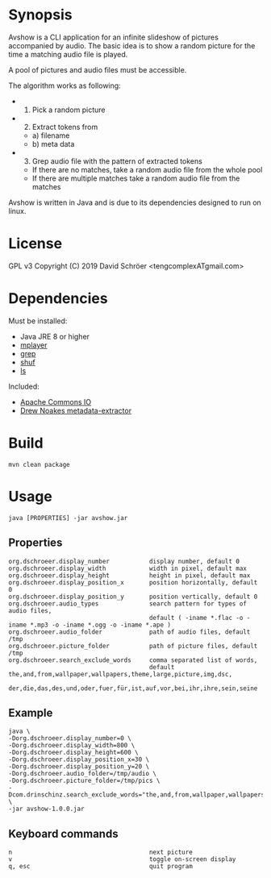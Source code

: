 # Synopsis
Avshow is a CLI application for an infinite slideshow of pictures accompanied by audio.
The basic idea is to show a random picture for the time a matching audio file is played.

A pool of pictures and audio files must be accessible.

The algorithm works as following:
* 1) Pick a random picture
* 2) Extract tokens from
    * a) filename
    * b) meta data
* 3) Grep audio file with the pattern of extracted tokens
    * If there are no matches, take a random audio file from the whole pool
    * If there are multiple matches take a random audio file from the matches

Avshow is written in Java and is due to its dependencies designed to run on linux.

# License
GPL v3 Copyright (C) 2019  David Schröer <tengcomplexATgmail.com>

# Dependencies
Must be installed:
* Java JRE 8 or higher
* [mplayer](http://www.mplayerhq.hu)
* [grep](https://www.gnu.org/software/grep/)
* [shuf](https://www.gnu.org/software/coreutils/)
* [ls](https://www.gnu.org/software/coreutils/)

Included:
* [Apache Commons IO](https://github.com/apache/commons-io)
* [Drew Noakes metadata-extractor](https://github.com/drewnoakes/metadata-extractor)

# Build
```
mvn clean package
```

# Usage
```
java [PROPERTIES] -jar avshow.jar
```

## Properties
```
org.dschroeer.display_number           display number, default 0
org.dschroeer.display_width            width in pixel, default max
org.dschroeer.display_height           height in pixel, default max
org.dschroeer.display_position_x       position horizontally, default 0
org.dschroeer.display_position_y       position vertically, default 0
org.dschroeer.audio_types              search pattern for types of audio files, 
                                       default ( -iname *.flac -o -iname *.mp3 -o -iname *.ogg -o -iname *.ape )
org.dschroeer.audio_folder             path of audio files, default /tmp
org.dschroeer.picture_folder           path of picture files, default /tmp
org.dschroeer.search_exclude_words     comma separated list of words,
                                       default the,and,from,wallpaper,wallpapers,theme,large,picture,img,dsc,
                                       der,die,das,des,und,oder,fuer,für,ist,auf,vor,bei,ihr,ihre,sein,seine
```

## Example
```
java \
-Dorg.dschroeer.display_number=0 \
-Dorg.dschroeer.display_width=800 \
-Dorg.dschroeer.display_height=600 \
-Dorg.dschroeer.display_position_x=30 \
-Dorg.dschroeer.display_position_y=20 \
-Dorg.dschroeer.audio_folder=/tmp/audio \
-Dorg.dschroeer.picture_folder=/tmp/pics \
-Dcom.drinschinz.search_exclude_words="the,and,from,wallpaper,wallpapers,theme,large,picture" \
-jar avshow-1.0.0.jar
```

## Keyboard commands
```
n                                      next picture
v                                      toggle on-screen display
q, esc                                 quit program
```
